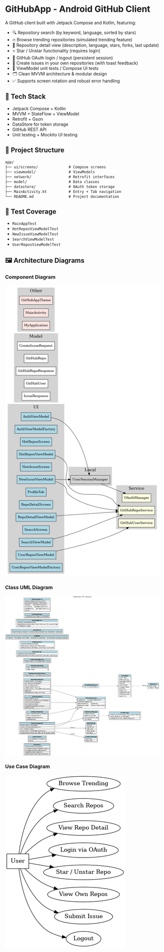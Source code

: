 # GitHubApp - Android GitHub Client

A GitHub client built with Jetpack Compose and Kotlin, featuring:

- 🔍 Repository search (by keyword, language, sorted by stars)
- 🔥 Browse trending repositories (simulated trending feature)
- 📄 Repository detail view (description, language, stars, forks, last update)
- ⭐ Star / Unstar functionality (requires login)
- 🧑 GitHub OAuth login / logout (persistent session)
- 📝 Create issues in your own repositories (with toast feedback)
- 🧪 ViewModel unit tests / Compose UI tests
- 🗂️ Clean MVVM architecture & modular design
- ✅ Supports screen rotation and robust error handling

## 🔧 Tech Stack

- Jetpack Compose + Kotlin
- MVVM + StateFlow + ViewModel
- Retrofit + Gson
- DataStore for token storage
- GitHub REST API
- Unit testing + Mockito UI testing

## 📁 Project Structure

```
app/
├── ui/screens/              # Compose screens
├── viewmodel/               # ViewModels
├── network/                 # Retrofit interfaces
├── model/                   # Data classes
├── datastore/               # OAuth token storage
├── MainActivity.kt          # Entry + Tab navigation
└── README.md                # Project documentation
```

## 🧪 Test Coverage

- `MainAppTest`
- `HotReposViewModelTest`
- `NewIssueViewModelTest`
- `SearchViewModelTest`
- `UserReposViewModelTest`

## 🖼️ Architecture Diagrams

### Component Diagram
![UML](docs/GitHubApp_ComponentDiagram.png)

### Class UML Diagram
![UML](docs/GitHubApp_UML_Latest.png)

### Use Case Diagram
![UML](docs/GitHubApp_UseCase.png)